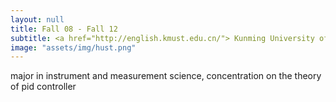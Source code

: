```yaml
---
layout: null
title: Fall 08 - Fall 12
subtitle: <a href="http://english.kmust.edu.cn/"> Kunming University of Science and Technology </a>
image: "assets/img/hust.png"
---
```

major in instrument and measurement science, concentration on the theory of pid controller
